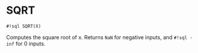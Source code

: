 # SQRT

`#!sql SQRT(X)`

Computes the square root of x. Returns `NaN` for negative
inputs, and `#!sql -inf` for 0 inputs.

